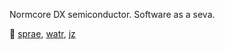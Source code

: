 Normcore DX semiconductor. Software as a seva.

<!-- Converging perfection. Eclectic engineering. -->

🔭 [sprae](https://github.com/dy/sprae), [watr](https://github.com/dy/watr), [jz](https://github.com/dy/jz)
